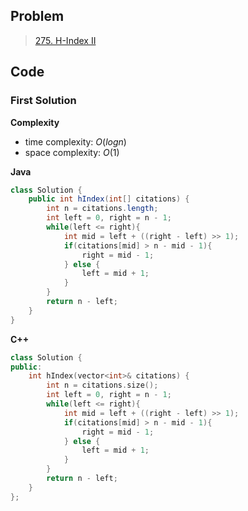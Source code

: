 ## Problem

> [275. H-Index II](https://leetcode.cn/problems/h-index-ii/)

## Code

### First Solution

**Complexity**

- time complexity: $O(logn)$
- space complexity: $O(1)$

**Java**

```java
class Solution {
    public int hIndex(int[] citations) {
        int n = citations.length;
        int left = 0, right = n - 1;
        while(left <= right){
            int mid = left + ((right - left) >> 1);
            if(citations[mid] > n - mid - 1){
                right = mid - 1;
            } else {
                left = mid + 1;
            }
        }
        return n - left;
    }
}
```

**C++**

``` c++
class Solution {
public:
    int hIndex(vector<int>& citations) {
        int n = citations.size();
        int left = 0, right = n - 1;
        while(left <= right){
            int mid = left + ((right - left) >> 1);
            if(citations[mid] > n - mid - 1){
                right = mid - 1;
            } else {
                left = mid + 1;
            }
        }
        return n - left;
    }
};
```

